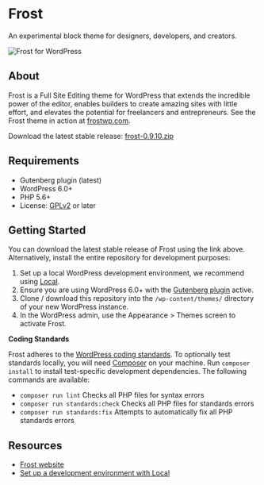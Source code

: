 # Frost

An experimental block theme for designers, developers, and creators.

![Frost for WordPress](https://user-images.githubusercontent.com/486261/197546365-c5356ebd-4c19-482d-b96a-891530f2ce8c.jpg)

## About

Frost is a Full Site Editing theme for WordPress that extends the incredible power of the editor, enables builders to create amazing sites with little effort, and elevates the potential for freelancers and entrepreneurs. See the Frost theme in action at [frostwp.com](https://frostwp.com/).

Download the latest stable release: [frost-0.9.10.zip](https://github.com/wpengine/frost/releases/download/v0.9.10/frost-0.9.10.zip)

## Requirements

- Gutenberg plugin (latest)
- WordPress 6.0+
- PHP 5.6+
- License: [GPLv2](http://www.gnu.org/licenses/gpl-2.0.html) or later

## Getting Started

You can download the latest stable release of Frost using the link above. Alternatively, install the entire repository for development purposes:

1. Set up a local WordPress development environment, we recommend using [Local](https://localwp.com/).
2. Ensure you are using WordPress 6.0+ with the [Gutenberg plugin](https://wordpress.org/plugins/gutenberg/) active.
3. Clone / download this repository into the `/wp-content/themes/` directory of your new WordPress instance.
4. In the WordPress admin, use the Appearance > Themes screen to activate Frost.

**Coding Standards**

Frost adheres to the [WordPress coding standards](https://developer.wordpress.org/coding-standards/). To optionally test standards locally, you will need [Composer](https://getcomposer.org/) on your machine. Run `composer install` to install test-specific development dependencies. The following commands are available:

- `composer run lint` Checks all PHP files for syntax errors
- `composer run standards:check` Checks all PHP files for standards errors
- `composer run standards:fix` Attempts to automatically fix all PHP standards errors

## Resources

- [Frost website](https://frostwp.com/)
- [Set up a development environment with Local](https://localwp.com/)
